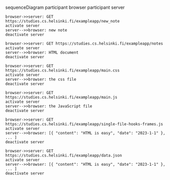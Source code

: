 sequenceDiagram
    participant browser
    participant server

    browser->>server: GET https://studies.cs.helsinki.fi/exampleapp/new_note
    activate server
    server-->>browser: new note
    deactivate server
    
    browser->>server: GET https://studies.cs.helsinki.fi/exampleapp/notes
    activate server
    server-->>browser: HTML document
    deactivate server
    
    browser->>server: GET https://studies.cs.helsinki.fi/exampleapp/main.css
    activate server
    server-->>browser: the css file
    deactivate server
    
    browser->>server: GET https://studies.cs.helsinki.fi/exampleapp/main.js
    activate server
    server-->>browser: the JavaScript file
    deactivate server
    
    browser->>server: GET https://studies.cs.helsinki.fi/exampleapp/single-file-hooks-frames.js
    activate server
    server-->>browser: [{ "content": "HTML is easy", "date": "2023-1-1" }, ... ]
    deactivate server   

    browser->>server: GET https://studies.cs.helsinki.fi/exampleapp/data.json
    activate server
    server-->>browser: [{ "content": "HTML is easy", "date": "2023-1-1" }, ... ]
    deactivate server    
